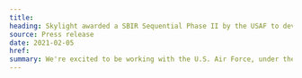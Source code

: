 ```yaml
---
title:
heading: Skylight awarded a SBIR Sequential Phase II by the USAF to develop the BESPIN Design Lab
source: Press release
date: 2021-02-05
href:
summary: We're excited to be working with the U.S. Air Force, under the Small Business Innovation Research program, to stand up the BESPIN Design Lab. The BESPIN Design Lab will enable staff throughout the USAF to understand, learn, and implement modern design practices by providing a variety of resources for delivering transformative user experiences.
---
```


